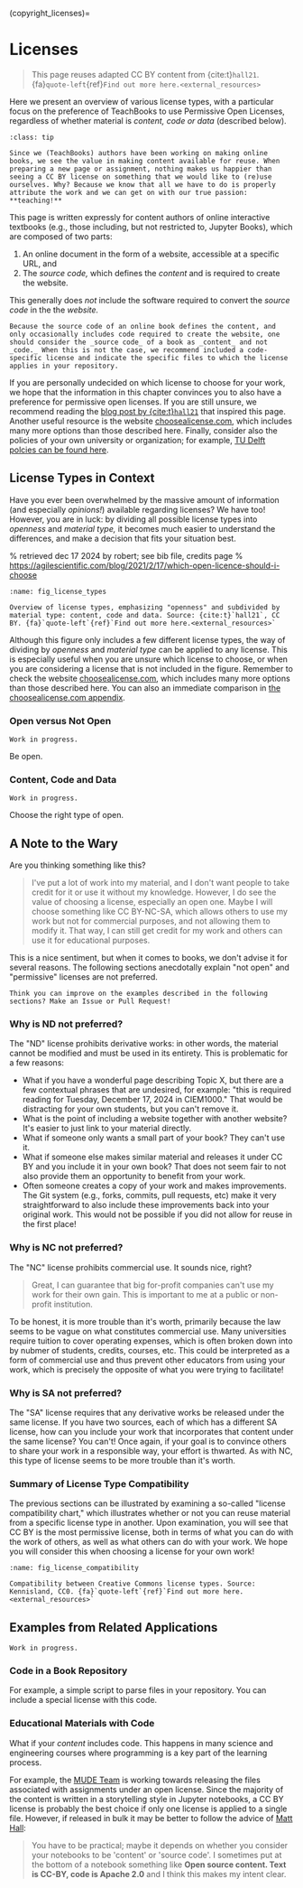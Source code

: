 (copyright_licenses)=
# Licenses

> This page reuses adapted CC BY content from {cite:t}`hall21`. {fa}`quote-left`{ref}`Find out more here.<external_resources>`

Here we present an overview of various license types, with a particular focus on the preference of TeachBooks to use Permissive Open Licenses, regardless of whether material is _content, code or data_ (described below). 

```{admonition} Why permissive open licenses?
:class: tip

Since we (TeachBooks) authors have been working on making online books, we see the value in making content available for reuse. When preparing a new page or assignment, nothing makes us happier than seeing a CC BY license on something that we would like to (re)use ourselves. Why? Because we know that all we have to do is properly attribute the work and we can get on with our true passion: **teaching!**
```

This page is written expressly for content authors of online interactive textbooks (e.g., those including, but not restricted to, Jupyter Books), which are composed of two parts:
1. An online document in the form of a website, accessible at a specific URL, and
2. The _source code,_ which defines the _content_ and is required to create the website.

This generally does _not_ include the software required to convert the _source code_ in the the _website._

```{note}
Because the source code of an online book defines the content, and only occasionally includes code required to create the website, one should consider the _source code_ of a book as _content_ and not _code._ When this is not the case, we recommend included a code-specific license and indicate the specific files to which the license applies in your repository.
```

If you are personally undecided on which license to choose for your work, we hope that the information in this chapter convinces you to also have a preference for permissive open licenses. If you are still unsure, we recommend reading the [blog post by {cite:t}`hall21`](https://agilescientific.com/blog/2021/2/17/which-open-licence-should-i-choose) that inspired this page. Another useful resource is the website [choosealicense.com](https://choosealicense.com/), which includes many more options than those described here. Finally, consider also the policies of your own university or organization; for example, [TU Delft polcies can be found here](https://www.tudelft.nl/en/library/support/library-for-researchers/publishing-outreach/open-access-policy-and-guidelines).


## License Types in Context

Have you ever been overwhelmed by the massive amount of information (and especially _opinions!_) available regarding licenses? We have too! However, you are in luck: by dividing all possible license types into _openness_ and _material type,_ it becomes much easier to understand the differences, and make a decision that fits your situation best.

% retrieved dec 17 2024 by robert; see bib file, credits page
% https://agilescientific.com/blog/2021/2/17/which-open-licence-should-i-choose
```{figure} ./figures/open_licenses.png
:name: fig_license_types

Overview of license types, emphasizing "openness" and subdivided by material type: content, code and data. Source: {cite:t}`hall21`, CC BY. {fa}`quote-left`{ref}`Find out more here.<external_resources>`
```

Although this figure only includes a few different license types, the way of dividing by _openness_ and _material type_ can be applied to any license. This is especially useful when you are unsure which license to choose, or when you are considering a license that is not included in the figure. Remember to check the website [choosealicense.com](https://choosealicense.com/), which includes many more options than those described here. You can also an immediate comparison in [the choosealicense.com appendix](https://choosealicense.com/appendix/).

### Open versus Not Open

```{warning}
Work in progress.
```

Be open.

### Content, Code and Data

```{warning}
Work in progress.
```

Choose the right type of open.

## A Note to the Wary

Are you thinking something like this?

> I've put a lot of work into my material, and I don't want people to take credit for it or use it without my knowledge. However, I do see the value of choosing a license, especially an open one. Maybe I will choose something like CC BY-NC-SA, which allows others to use my work but not for commercial purposes, and not allowing them to modify it. That way, I can still get credit for my work and others can use it for educational purposes.

This is a nice sentiment, but when it comes to books, we don't advise it for several reasons. The following sections anecdotally explain "not open" and "permissive" licenses are not preferred.

```{note}
Think you can improve on the examples described in the following sections? Make an Issue or Pull Request!
```

### Why is ND not preferred?

The "ND" license prohibits derivative works: in other words, the material cannot be modified and must be used in its entirety. This is problematic for a few reasons:
- What if you have a wonderful page describing Topic X, but there are a few contextual phrases that are undesired, for example: "this is required reading for Tuesday, December 17, 2024 in CIEM1000." That would be distracting for your own students, but you can't remove it.
- What is the point of including a website together with another website? It's easier to just link to your material directly.
- What if someone only wants a small part of your book? They can't use it.
- What if someone else makes similar material and releases it under CC BY and you include it in your own book? That does not seem fair to not also provide them an opportunity to benefit from your work.
- Often someone creates a copy of your work and makes improvements. The Git system (e.g., forks, commits, pull requests, etc) make it very straightforward to also include these improvements back into your original work. This would not be possible if you did not allow for reuse in the first place! 

### Why is NC not preferred?

The "NC" license prohibits commercial use. It sounds nice, right?
> Great, I can guarantee that big for-profit companies can't use my work for their own gain. This is important to me at a public or non-profit institution.

To be honest, it is more trouble than it's worth, primarily because the law seems to be vague on what constitutes commercial use. Many universities require tuition to cover operating expenses, which is often broken down into by nubmer of students, credits, courses, etc. This could be interpreted as a form of commercial use and thus prevent other educators from using your work, which is precisely the opposite of what you were trying to facilitate!

### Why is SA not preferred?

The "SA" license requires that any derivative works be released under the same license. If you have two sources, each of which has a different SA license, how can you include your work that incorporates that content under the same license? You can't! Once again, if your goal is to convince others to share your work in a responsible way, your effort is thwarted. As with NC, this type of license seems to be more trouble than it's worth.

### Summary of License Type Compatibility

The previous sections can be illustrated by examining a so-called "license compatibility chart," which illustrates whether or not you can reuse material from a specific license type in another. Upon examination, you will see that CC BY is the most permissive license, both in terms of what you can do with the work of others, as well as what others can do with your work. We hope you will consider this when choosing a license for your own work!

```{figure} ./figures/1280px-CC_License_Compatibility_Chart.png
:name: fig_license_compatibility

Compatibility between Creative Commons license types. Source: Kennisland, CC0. {fa}`quote-left`{ref}`Find out more here.<external_resources>`
```

## Examples from Related Applications

```{warning}
Work in progress.
```

### Code in a Book Repository

For example, a simple script to parse files in your repository. You can include a special license with this code.

### Educational Materials with Code

What if your _content_ includes code. This happens in many science and engineering courses where programming is a key part of the learning process.

For example, the [MUDE Team](https://mude.citg.tudelft.nl) is working towards releasing the files associated with assignments under an open license. Since the majority of the content is written in a storytelling style in Jupyter notebooks, a CC BY license is probably the best choice if only one license is applied to a single file. However, if released in bulk it may be better to follow the advice of [Matt Hall](https://agilescientific.com/blog/2021/2/17/which-open-licence-should-i-choose):

> You have to be practical; maybe it depends on whether you consider your notebooks to be 'content' or 'source code'. I sometimes put at the bottom of a notebook something like **Open source content. Text is CC-BY, code is Apache 2.0** and I think this makes my intent clear.